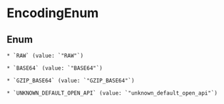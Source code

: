 
# EncodingEnum

## Enum


    * `RAW` (value: `"RAW"`)

    * `BASE64` (value: `"BASE64"`)

    * `GZIP_BASE64` (value: `"GZIP_BASE64"`)

    * `UNKNOWN_DEFAULT_OPEN_API` (value: `"unknown_default_open_api"`)



